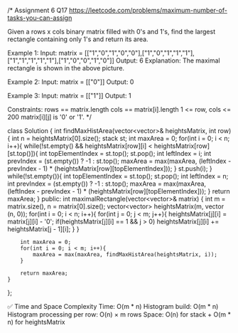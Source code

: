 /*
Assignment 6 Q17
https://leetcode.com/problems/maximum-number-of-tasks-you-can-assign

Given a rows x cols binary matrix filled with 0's and 1's, find the largest rectangle containing only 1's and return its area.

Example 1:
Input: matrix = [["1","0","1","0","0"],["1","0","1","1","1"],["1","1","1","1","1"],["1","0","0","1","0"]]
Output: 6
Explanation: The maximal rectangle is shown in the above picture.

Example 2:
Input: matrix = [["0"]]
Output: 0

Example 3:
Input: matrix = [["1"]]
Output: 1
 
Constraints:
rows == matrix.length
cols == matrix[i].length
1 <= row, cols <= 200
matrix[i][j] is '0' or '1'.
*/

class Solution {
    int findMaxHistArea(vector<vector<int>>& heightsMatrix, int row){
        int n = heightsMatrix[0].size();
        stack<int> st;
        int maxArea = 0;
        for(int i = 0; i < n; i++){
            while(!st.empty() && heightsMatrix[row][i] < heightsMatrix[row][st.top()]){
                int topElementIndex = st.top();
                st.pop();
                int leftIndex = i;
                int prevIndex = (st.empty()) ? -1 : st.top();
                maxArea = max(maxArea, (leftIndex - prevIndex - 1) * (heightsMatrix[row][topElementIndex]));
            }
            st.push(i);
        }
        while(!st.empty()){
            int topElementIndex = st.top();
            st.pop();
            int leftIndex = n;
            int prevIndex = (st.empty()) ? -1 : st.top();
            maxArea = max(maxArea, (leftIndex - prevIndex - 1) * (heightsMatrix[row][topElementIndex]));
        }
        return maxArea;
    }
public:
    int maximalRectangle(vector<vector<char>>& matrix) {
        int m = matrix.size(), n = matrix[0].size();
        vector<vector<int>> heightsMatrix(m, vector<int> (n, 0));
        for(int i = 0; i < n; i++){
            for(int j = 0; j < m; j++){
                heightsMatrix[j][i] = matrix[j][i] - '0';
                if(heightsMatrix[j][i] == 1 && j > 0) heightsMatrix[j][i] += heightsMatrix[j - 1][i];
            }
        }

        int maxArea = 0;
        for(int i = 0; i < m; i++){
            maxArea = max(maxArea, findMaxHistArea(heightsMatrix, i));
        }

        return maxArea;
    }
};

✅ Time and Space Complexity
Time: O(m * n)
    Histogram build: O(m * n)
    Histogram processing per row: O(n) × m rows
Space: O(n) for stack + O(m * n) for heightsMatrix